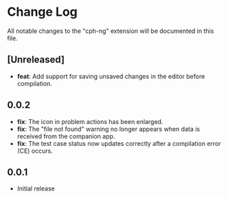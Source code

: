 # Change Log

All notable changes to the "cph-ng" extension will be documented in this file.

## [Unreleased]

- **feat**: Add support for saving unsaved changes in the editor before
  compilation.

## 0.0.2

- **fix**: The icon in problem actions has been enlarged.
- **fix**: The "file not found" warning no longer appears when data is received
  from the companion app.
- **fix**: The test case status now updates correctly after a compilation error
  (CE) occurs.

## 0.0.1

- Initial release
